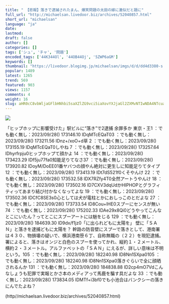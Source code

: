 ```yaml
---
title: " 【悲報】落きで逮捕されたまん、爆笑問題の太田の嫁に激似だと題に"
full_url: "http://michaelsan.livedoor.biz/archives/52040857.html"
short_url: "michaelsan"
language: "ja"
date: 
lastmod: 
draft: false
author: []
categories: []
tags: ['シュ', 'チャ', '問題']
encoded_tags: ['44K344Ol', '44OB44Oj', '5ZWP6aGM']
keywords: []
thumbnail: "https://livedoor.blogimg.jp/michaelsan/imgs/d/d/dd4d3380-s.jpg"
popular: 1489
latest: 1265
trend: 569
featured: 903
views: 1157
comments: 4
weight: 16
slug: aHR0cC8vbWljaGFlbHNhbi5saXZlZG9vci5iaXovYXJjaGl2ZXMvNTIwNDA4NTcuaHRtbA==
---
```


![](https://livedoor.blogimg.jp/michaelsan/imgs/d/d/dd4d3380-s.jpg)

「ヒップホップに影響受けた」駅ビルに“落き”で2逮捕 余罪多か 東京・王1 ：でも動く無し：2023/09/28() 173146.10 IDqMTcEQaT03 ：でも動く無し：2023/09/28() 173211.56 IDnz+/xoO+d草 2 ：でも動く無し：2023/09/28() 173155.19 IDqMTcEQaT0しやね 7 ：でも動く無し：2023/09/28() 173257.64 IDhyrfrpju0ヒップホップて顔かよ 14 ：でも動く無し：2023/09/28() 173423.29 IDf5ju77fa0知能足りてなさ37 ：でも動く無し：2023/09/28() 173920.82 IDoyM/DoEE01番ヤバつの顔やん絶対に更生しに知能足りてタイプ 12 ：でも動く無し：2023/09/28() 173413.19 IDt7dS521f0くそやんけ 22 ：でも動く無し：2023/09/28() 173532.58 IDX7RZfy4T0全然アートうやんけ 18 ：でも動く無し：2023/09/28() 173502.16 ID7CXV3dqUdかHIPHOPとグラフィティってあまり結び付かなくなってよな 19 ：でも動く無し：2023/09/28() 173502.36 IDCfC8SE3s0心としては犬が電柱とかにおしっこのとだよな 27 ：でも動く無し：2023/09/28() 173733.54 ID8Cou+lHE0スプーにセンスが無い 74 ：でも動く無し：2023/09/28() 175202.33 IDAe29x8Qi0どうやってこんなとこにいたん？ってとこにスプーアートには魅をじる 129 ：でも動く無し：2023/09/28() 184639.30 ID9dx/f1jz0「に出られどもに太陽を」 壁に「ＳＡＮ」と落きを逮捕どもに太陽を？ 幹路の防音壁にスプーで落きとして、港南署は４３０、物損壊の疑いで、横浜港南笹６丁、自称無職の（２２）を現犯逮捕。署によると、落きはオンジと白色のスプーを使ってかれ、縦約１・２メートル、横約２・３メートル。アルファベットの「ＳＡＮ」にえるが、詳しい意味は不明という。105 ：でも動く無し：2023/09/28() 182240.98 ID8Nn1SXpa0105 ：でも動く無し：2023/09/28() 182240.98 ID8Nn1SXpa0落きぐらいで全に顔晒されるんか 131 ：でも動く無し：2023/09/28() 184838.88 ID2cp4mO7Vdこんなしょうも犯罪で実報とかさ本のメディアって馬鹿を騙す具だよな 33 ：でも動く無し：2023/09/28() 173834.05 IDMTf+i3bf0でも小池合はバンクシーの落きにんでたよね？ 

(http//michaelsan.livedoor.biz/archives/52040857.html)
